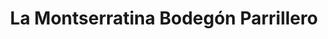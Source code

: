 ---
title: "La Montserratina Bodegón Parrillero"
url: /caracas/la-montserratina-bodegon-parrillero-los-chaguaramos/
shop: charcutería
---